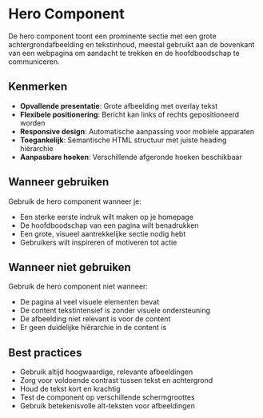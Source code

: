 <!-- @license CC0-1.0 -->

# Hero Component

De hero component toont een prominente sectie met een grote
achtergrondafbeelding en tekstinhoud, meestal gebruikt aan de bovenkant van een
webpagina om aandacht te trekken en de hoofdboodschap te communiceren.

## Kenmerken

- **Opvallende presentatie**: Grote afbeelding met overlay tekst
- **Flexibele positionering**: Bericht kan links of rechts gepositioneerd worden
- **Responsive design**: Automatische aanpassing voor mobiele apparaten
- **Toegankelijk**: Semantische HTML structuur met juiste heading hiërarchie
- **Aanpasbare hoeken**: Verschillende afgeronde hoeken beschikbaar

## Wanneer gebruiken

Gebruik de hero component wanneer je:

- Een sterke eerste indruk wilt maken op je homepage
- De hoofdboodschap van een pagina wilt benadrukken
- Een grote, visueel aantrekkelijke sectie nodig hebt
- Gebruikers wilt inspireren of motiveren tot actie

## Wanneer niet gebruiken

Gebruik de hero component niet wanneer:

- De pagina al veel visuele elementen bevat
- De content tekstintensief is zonder visuele ondersteuning
- De afbeelding niet relevant is voor de content
- Er geen duidelijke hiërarchie in de content is

## Best practices

- Gebruik altijd hoogwaardige, relevante afbeeldingen
- Zorg voor voldoende contrast tussen tekst en achtergrond
- Houd de tekst kort en krachtig
- Test de component op verschillende schermgroottes
- Gebruik betekenisvolle alt-teksten voor afbeeldingen
